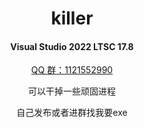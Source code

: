 <div align="center">

# killer

#### Visual Studio 2022 LTSC 17.8
<a href="https://jq.qq.com/?_wv=1027&k=ucoIVfz4" target="_blank">QQ 群：1121552990</a>

<p>可以干掉一些顽固进程</p>
<p>自己发布或者进群找我要exe</p>

</div>



